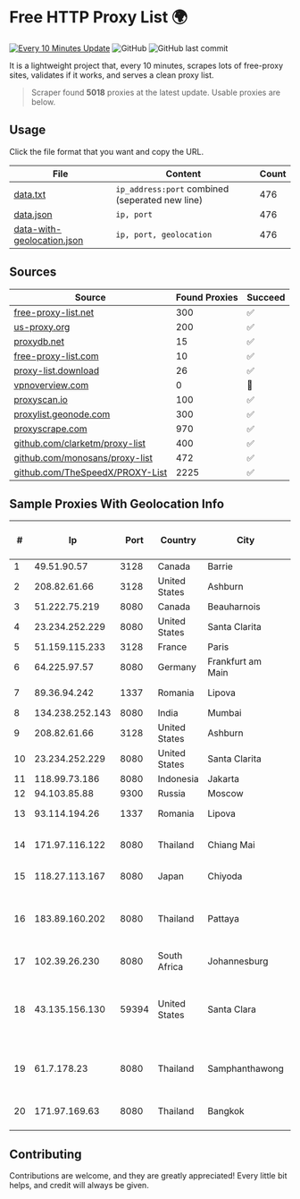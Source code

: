 
# Free HTTP Proxy List 🌍

[![Every 10 Minutes Update](https://github.com/mertguvencli/http-proxy-list/actions/workflows/main.yml/badge.svg?branch=main)](https://github.com/mertguvencli/http-proxy-list/actions/workflows/main.yml)
![GitHub](https://img.shields.io/github/license/mertguvencli/http-proxy-list)
![GitHub last commit](https://img.shields.io/github/last-commit/mertguvencli/http-proxy-list)

It is a lightweight project that, every 10 minutes, scrapes lots of free-proxy sites, validates if it works, and serves a clean proxy list.


> Scraper found **5018** proxies at the latest update. Usable proxies are below.

## Usage

Click the file format that you want and copy the URL.


|File|Content|Count|
|----|-------|-----|
|[data.txt](https://raw.githubusercontent.com/mertguvencli/http-proxy-list/main/proxy-list/data.txt)|`ip_address:port` combined (seperated new line)|476|
|[data.json](https://raw.githubusercontent.com/mertguvencli/http-proxy-list/main/proxy-list/data.json)|`ip, port`|476|
|[data-with-geolocation.json](https://raw.githubusercontent.com/mertguvencli/http-proxy-list/main/proxy-list/data-with-geolocation.json)|`ip, port, geolocation`|476|

## Sources

|Source|Found Proxies|Succeed|
|------|-------------|-------|
|[free-proxy-list.net](https://free-proxy-list.net)|300|✅|
|[us-proxy.org](https://www.us-proxy.org)|200|✅|
|[proxydb.net](http://proxydb.net)|15|✅|
|[free-proxy-list.com](https://free-proxy-list.com/?page=&port=&type%5B%5D=http&type%5B%5D=https&up_time=0&search=Search)|10|✅|
|[proxy-list.download](https://www.proxy-list.download/HTTP)|26|✅|
|[vpnoverview.com](https://vpnoverview.com/privacy/anonymous-browsing/free-proxy-servers)|0|🚫|
|[proxyscan.io](https://www.proxyscan.io)|100|✅|
|[proxylist.geonode.com](https://proxylist.geonode.com/api/proxy-list?limit=300&page=1&sort_by=lastChecked&sort_type=desc&protocols=http,https)|300|✅|
|[proxyscrape.com](https://api.proxyscrape.com/v2/?request=displayproxies&protocol=http&timeout=10000&country=all&ssl=all&anonymity=all)|970|✅|
|[github.com/clarketm/proxy-list](https://raw.githubusercontent.com/clarketm/proxy-list/master/proxy-list-raw.txt)|400|✅|
|[github.com/monosans/proxy-list](https://raw.githubusercontent.com/monosans/proxy-list/main/proxies/http.txt)|472|✅|
|[github.com/TheSpeedX/PROXY-List](https://raw.githubusercontent.com/TheSpeedX/PROXY-List/master/http.txt)|2225|✅|


## Sample Proxies With Geolocation Info

|#|Ip|Port|Country|City|Internet Service Provider|
|-|--|----|-------|----|-------------------------|
|1|49.51.90.57|3128|Canada|Barrie|OPHL|
|2|208.82.61.66|3128|United States|Ashburn|Bernardi Sounds|
|3|51.222.75.219|8080|Canada|Beauharnois|OVH Hosting|
|4|23.234.252.229|8080|United States|Santa Clarita|Multacom Corporation|
|5|51.159.115.233|3128|France|Paris|SCALEWAY|
|6|64.225.97.57|8080|Germany|Frankfurt am Main|DigitalOcean, LLC|
|7|89.36.94.242|1337|Romania|Lipova|Interkvm Host SRL|
|8|134.238.252.143|8080|India|Mumbai|Google LLC|
|9|208.82.61.66|3128|United States|Ashburn|Bernardi Sounds|
|10|23.234.252.229|8080|United States|Santa Clarita|Multacom Corporation|
|11|118.99.73.186|8080|Indonesia|Jakarta|BIZNET|
|12|94.103.85.88|9300|Russia|Moscow|VDSINA|
|13|93.114.194.26|1337|Romania|Lipova|Interkvm Host SRL|
|14|171.97.116.122|8080|Thailand|Chiang Mai|True Internet Corporation CO. Ltd.|
|15|118.27.113.167|8080|Japan|Chiyoda|GMO Internet, Inc.|
|16|183.89.160.202|8080|Thailand|Pattaya|Triple T Broadband Public Company Limited|
|17|102.39.26.230|8080|South Africa|Johannesburg|Vox Telecom|
|18|43.135.156.130|59394|United States|Santa Clara|Shenzhen Tencent Computer Systems Company Limited|
|19|61.7.178.23|8080|Thailand|Samphanthawong|CAT Telecom Public Company Limited|
|20|171.97.169.63|8080|Thailand|Bangkok|True Internet Corporation CO. Ltd.|



## Contributing

Contributions are welcome, and they are greatly appreciated! Every
little bit helps, and credit will always be given.

